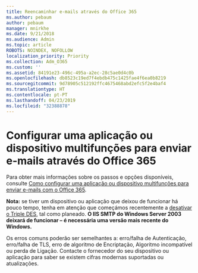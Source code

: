 ```yaml
---
title: Reencaminhar e-mails através do Office 365
ms.author: pebaum
author: pebaum
manager: mnirkhe
ms.date: 9/21/2018
ms.audience: Admin
ms.topic: article
ROBOTS: NOINDEX, NOFOLLOW
localization_priority: Priority
ms.collection: Adm_O365
ms.custom: ''
ms.assetid: 84191e23-496c-495a-a2ec-28c5ae0d4c0b
ms.openlocfilehash: db8523c19ed7f4ebdb475c1425fae4f6ea0b8219
ms.sourcegitcommit: 9d78905c512192ffc4675468abd2efc5f2e4baf4
ms.translationtype: HT
ms.contentlocale: pt-PT
ms.lasthandoff: 04/23/2019
ms.locfileid: "32388878"
---
```

# <a name="set-up-a-multifunction-device-or-application-to-send-email-using-office-365"></a>Configurar uma aplicação ou dispositivo multifunções para enviar e-mails através do Office 365

Para obter mais informações sobre os passos e opções disponíveis, consulte [Como configurar uma aplicação ou dispositivo multifunções para enviar e-mails com o Office 365](https://support.office.com/article/69f58e99-c550-4274-ad18-c805d654b4c4).
  
**Nota:** se tiver um dispositivo ou aplicação que deixou de funcionar há pouco tempo, tenha em atenção que começámos recentemente a [desativar o Triple DES](https://docs.microsoft.com/office365/securitycompliance/technical-reference-details-about-encryption), tal como planeado.  **O IIS SMTP do Windows Server 2003 deixará de funcionar – é necessária uma versão mais recente do Windows.** 

Os erros comuns poderão ser semelhantes a: erro/falha de Autenticação, erro/falha de TLS, erro de algoritmo de Encriptação, Algoritmo incompatível ou perda de Ligação.  Contacte o fornecedor do seu dispositivo ou aplicação para saber se existem cifras modernas suportadas ou atualizações.
